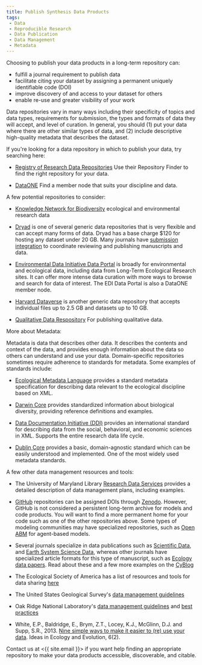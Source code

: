 ```yaml
---
title: Publish Synthesis Data Products
tags:
 - Data
 - Reproducible Research
 - Data Publication
 - Data Management
 - Metadata
---
```


Choosing to publish your data products in a long-term repository can:

- fulfill a journal requirement to publish data
- facilitate citing your dataset by assigning a permanent uniquely identifiable code (DOI)
- improve discovery of and access to your dataset for others
- enable re-use and greater visibility of your work

Data repositories vary in many ways including their specificity of topics and data types, requirements for submission, the types and formats of data they will accept, and level of curation. In general, you should (1) put your data where there are other similar types of data, and (2) include descriptive high-quality metadata that describes the dataset. 

If you're looking for a data repository in which to publish your data, try searching here: 

- [Registry of Research Data Repositories](http://www.re3data.org/) Use their Repository Finder to find the right repository for your data.  

- [DataONE](https://www.dataone.org/current-member-nodes) Find a member node that suits your discipline and data.  

A few potential repositories to consider:

- [Knowledge Network for Biodiversity](https://knb.ecoinformatics.org/) ecological and environmental research data

- [Dryad](http://datadryad.org/) is one of several generic data repositories that is very flexible and can accept many forms of data. Dryad has a base charge $120 for hosting any dataset under 20 GB. Many journals have [submission integration](http://datadryad.org/pages/submissionIntegration) to coordinate reviewing and publishing manuscripts and data. 

- [Environmental Data Initiative Data Portal](https://portal.edirepository.org/nis/home.jsp) is broadly for environmental and ecological data, including data from Long-Term Ecological Research sites. It can offer more intense data curation with more ways to browse and search for data of interest. The EDI Data Portal is also a DataONE member node.  

- [Harvard Dataverse](https://dataverse.harvard.edu/) is another generic data repository that accepts individual files up to 2.5 GB and datasets up to 10 GB. 

- [Qualitative Data Respository](https://qdr.syr.edu/) For publishing qualitative data. 

More about Metadata:

Metadata is data that describes other data.   It describes the contents and context of the data, and provides enough information about the data so others can understand and use your data.  Domain-specific repositories sometimes require adherence to standards for metadata.  Some examples of standards include: 

- [Ecological Metadata Language](https://knb.ecoinformatics.org/external//emlparser/docs/index.html) provides a standard metadata specification for describing data relevant to the ecological discipline based on XML.  

- [Darwin Core](http://rs.tdwg.org/dwc/) provides standardized information about biological diversity, providing reference definitions and examples.

- [Data Documentation Initiative (DDI)](http://www.ddialliance.org/) provides an international standard for describing data from the social, behavioral, and economic sciences in XML.  Supports the entire research data life cycle.

- [Dublin Core](http://dublincore.org/metadata-basics/) provides a basic, domain-agnostic standard which can be easily understood and implemented.  One of the most widely used metadata standards.

A few other data management resources and tools: 

- The University of Maryland Library [Research Data Services](https://www.lib.umd.edu/data/dmp) provides a detailed description of data management plans, including examples.

- [GitHub](https://github.com/) repositories can be assigned DOIs through [Zenodo](https://guides.github.com/activities/citable-code/).  However, GitHub is not considered a persistent long-term archive for models and code products.  You will want to find a more permanent home for your code such as one of the other repositories above.  Some types of modeling communities may have specialized repositories, such as [Open ABM](https://www.openabm.org/models) for agent-based models.

- Several journals specialize in data publications such as [Scientific Data](http://www.nature.com/sdata/), and [Earth System Science Data](http://www.earth-system-science-data.net/), whereas other journals have specialized article formats for this type of manuscript, such as [Ecology data papers](http://esajournals.onlinelibrary.wiley.com/hub/journal/10.1002/(ISSN)1939-9170/resources/data_paper_inst_ecy.html). Read about these and a few more examples on the [CyBlog](https://cyberhelp.sesync.org/blog/data-papers.html)

- The Ecological Society of America has a list of resources and tools for data sharing [here](https://www.esa.org/esa/science/data-sharing/resources-and-tools/)

- The United States Geological Survey's [data management guidelines](https://www2.usgs.gov/datamanagement/index.php)

- Oak Ridge National Laboratory's [data management guidelines](https://daac.ornl.gov/PI/archive.shtml) and [best practices](https://daac.ornl.gov/PI/BestPractices-2010.pdf) 

- White, E.P., Baldridge, E., Brym, Z.T., Locey, K.J., McGlinn, D.J. and Supp, S.R., 2013. [Nine simple ways to make it easier to (re) use your data](http://ojs.library.queensu.ca/index.php/IEE/article/view/4608). Ideas in Ecology and Evolution, 6(2).  

Contact us at <{{ site.email }}> if you want help finding an appropriate repository to make your data products accessible, discoverable, and citable.
